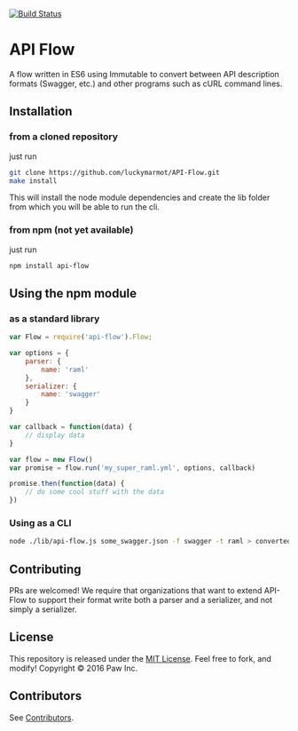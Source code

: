 [![Build Status](https://travis-ci.org/luckymarmot/API-Flow.svg?branch=master)](https://travis-ci.org/luckymarmot/API-Flow)

# API Flow

A flow written in ES6 using Immutable to convert between API description formats (Swagger, etc.) and other programs such as cURL command lines.

## Installation
### from a cloned repository
just run

```sh
git clone https://github.com/luckymarmot/API-Flow.git
make install
```

This will install the node module dependencies and create the lib folder from which you will be able to run the cli.

### from npm (not yet available)
just run

```sh
npm install api-flow
```

## Using the npm module
### as a standard library
```js
var Flow = require('api-flow').Flow;

var options = {
    parser: {
        name: 'raml'
    },
    serializer: {
        name: 'swagger'
    }
}

var callback = function(data) {
    // display data
}

var flow = new Flow()
var promise = flow.run('my_super_raml.yml', options, callback)

promise.then(function(data) {
    // do some cool stuff with the data
})
```
### Using as a CLI
```sh
node ./lib/api-flow.js some_swagger.json -f swagger -t raml > converted.yml
```

## Contributing
PRs are welcomed!
We require that organizations that want to extend API-Flow to support their format write both a parser and a serializer, and not simply a serializer.

## License

This repository is released under the [MIT License](LICENSE). Feel free to fork, and modify!
Copyright © 2016 Paw Inc.

## Contributors

See [Contributors](https://github.com/luckymarmot/API-Flow/graphs/contributors).

